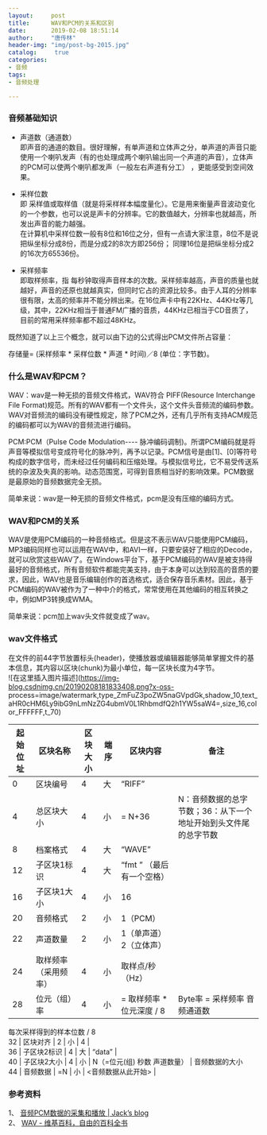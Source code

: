 ```yaml
---
layout:		post
title: 		WAV和PCM的关系和区别
date: 		2019-02-08 18:51:14
author:		"唐传林"
header-img: "img/post-bg-2015.jpg"
catalog:	 true
categories:
- 音频
tags:
- 音频处理

---
```

###  音频基础知识

  * 声道数（通道数）   
即声音的通道的数目。很好理解，有单声道和立体声之分，单声道的声音只能使用一个喇叭发声（有的也处理成两个喇叭输出同一个声道的声音），立体声的PCM可以使两个喇叭都发声（一般左右声道有分工）
，更能感受到空间效果。

  * 采样位数   
即
采样值或取样值（就是将采样样本幅度量化）。它是用来衡量声音波动变化的一个参数，也可以说是声卡的分辨率。它的数值越大，分辨率也就越高，所发出声音的能力越强。  
在计算机中采样位数一般有8位和16位之分，但有一点请大家注意，8位不是说把纵坐标分成8份，而是分成2的8次方即256份；
同理16位是把纵坐标分成2的16次方65536份。

  * 采样频率   
即取样频率，指
每秒钟取得声音样本的次数。采样频率越高，声音的质量也就越好，声音的还原也就越真实，但同时它占的资源比较多。由于人耳的分辨率很有限，太高的频率并不能分辨出来。在16位声卡中有22KHz、44KHz等几级，其中，22KHz相当于普通FM广播的音质，44KHz已相当于CD音质了，目前的常用采样频率都不超过48KHz。

既然知道了以上三个概念，就可以由下边的公式得出PCM文件所占容量：

存储量= (采样频率 * 采样位数 * 声道 * 时间)／8 (单位：字节数)。

###  什么是WAV和PCM？

WAV：wav是一种无损的音频文件格式，WAV符合 PIFF(Resource Interchange File
Format)规范。所有的WAV都有一个文件头，这个文件头音频流的编码参数。WAV对音频流的编码没有硬性规定，除了PCM之外，还有几乎所有支持ACM规范的编码都可以为WAV的音频流进行编码。

PCM:PCM（Pulse Code Modulation----
脉冲编码调制)。所谓PCM编码就是将声音等模拟信号变成符号化的脉冲列，再予以记录。PCM信号是由[1]、[0]等符号构成的数字信号，而未经过任何编码和压缩处理。与模拟信号比，它不易受传送系统的杂波及失真的影响。动态范围宽，可得到音质相当好的影响效果。PCM数据是最原始的音频数据完全无损。

简单来说：wav是一种无损的音频文件格式，pcm是没有压缩的编码方式。

###  WAV和PCM的关系

WAV是使用PCM编码的一种音频格式。但是这不表示WAV只能使用PCM编码，MP3编码同样也可以运用在WAV中，和AVI一样，只要安装好了相应的Decode，就可以欣赏这些WAV了。在Windows平台下，基于PCM编码的WAV是被支持得最好的音频格式，所有音频软件都能完美支持，由于本身可以达到较高的音质的要求，因此，WAV也是音乐编辑创作的首选格式，适合保存音乐素材。因此，基于PCM编码的WAV被作为了一种中介的格式，常常使用在其他编码的相互转换之中，例如MP3转换成WMA。

简单来说：pcm加上wav头文件就变成了wav。

###  wav文件格式

在文件的前44字节放置标头(header)，使播放器或编辑器能够简单掌握文件的基本信息，其内容以区块(chunk)为最小单位，每一区块长度为4字节。  
![在这里插入图片描述](https://img-blog.csdnimg.cn/20190208181833408.png?x-oss-
process=image/watermark,type_ZmFuZ3poZW5naGVpdGk,shadow_10,text_aHR0cHM6Ly9ibG9nLmNzZG4ubmV0L1RhbmdfQ2h1YW5saW4=,size_16,color_FFFFFF,t_70)

起始位址  |  区块名称  |  区块大小  |  端序  |  区块内容  |  备注  
---|---|---|---|---|---  
0  |  区块编号  |  4  |  大  |  “RIFF”  |  
4  |  总区块大小  |  4  |  小  |  = N+36  |  N：音频数据的总字节数；36：从下一个地址开始到头文件尾的总字节数  
8  |  档案格式  |  4  |  大  |  “WAVE”  |  
12  |  子区块1标识  |  4  |  大  |  “fmt ” （最后有一个空格）  |  
16  |  子区块1大小  |  4  |  小  |  16  |  
20  |  音频格式  |  2  |  小  |  1（PCM）  |  
22  |  声道数量  |  2  |  小  |  1（单声道）2（立体声）  |  
24  |  取样频率（采用频率）  |  4  |  小  |  取样点/秒（Hz）  |  
28  |  位元（组）率  |  4  |  小  |  = 取样频率 * 位元深度 / 8  |  Byte率 = 采样频率 音频通道数
每次采样得到的样本位数 / 8  
32  |  区块对齐  |  2  |  小  |  4  |  
36  |  子区块2标识  |  4  |  大  |  “data”  |  
40  |  子区块2大小  |  4  |  小  |  N（=位元(组) 秒数 声道数量）  |  音频数据的大小  
44  |  音频数据  |  =N  |  小  |  <音频数据从此开始> |  
  
###  参考资料

1、 [ 音频PCM数据的采集和播放 | Jack’s blog
](https://adajqd.github.io/2018/03/20/2018-3-20-%E9%9F%B3%E9%A2%91-PCM-%E6%95%B0%E6%8D%AE%E7%9A%84%E9%87%87%E9%9B%86%E5%92%8C%E6%92%AD%E6%94%BE/)  
2、 [ WAV - 维基百科，自由的百科全书 ](https://zh.wikipedia.org/wiki/WAV)


